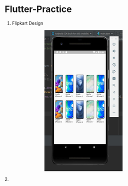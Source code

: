 # Flutter-Practice
1. Flipkart Design
<p align=center>
  <img src="https://github.com/Pulkit008/Flutter-Practice/blob/main/1%20FlipkartDesign/ScreenShot.JPG" width=250 height=450 />
</p>
2.
